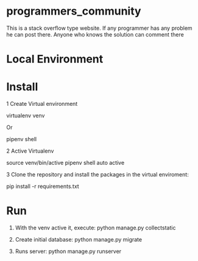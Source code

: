 # programmers_community
This is a stack overflow type website. If any programmer has any problem he can post there. Anyone who knows the solution can comment there

# Local Environment

# Install
1 Create Virtual environment

 virtualenv venv
 
 Or
 
 pipenv shell
 
2 Active Virtualenv

 source venv/bin/active
pipenv shell auto active

3 Clone the repository and install the packages in the virtual enviroment:

 pip install -r requirements.txt

# Run

1. With the venv active it, execute: 
 python manage.py collectstatic

2. Create initial database:
 python manage.py migrate
 
3. Runs server:
 python manage.py runserver
 
